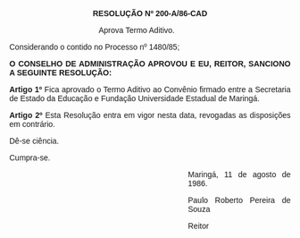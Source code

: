 <BODY>

<FONT FACE="Arial"><P ALIGN="JUSTIFY"></P>
<B><P ALIGN="CENTER">RESOLU&Ccedil;&Atilde;O Nº 200-A/86-CAD</P><DIR>
<DIR>
<DIR>
<DIR>

</B><P ALIGN="JUSTIFY">Aprova Termo Aditivo. </P></DIR>
</DIR>
</DIR>
</DIR>

<P ALIGN="JUSTIFY">Considerando o contido no Processo nº 1480/85;</P>
<P ALIGN="JUSTIFY"></P>
<B><P ALIGN="JUSTIFY">O CONSELHO DE ADMINISTRA&Ccedil;&Atilde;O APROVOU E EU, REITOR, SANCIONO A SEGUINTE RESOLU&Ccedil;&Atilde;O:</P>
</B><P ALIGN="JUSTIFY"></P>
<B><P ALIGN="JUSTIFY">Artigo 1º</B>  Fica aprovado o Termo Aditivo ao Conv&ecirc;nio firmado entre a Secretaria de Estado da Educa&ccedil;&atilde;o e Funda&ccedil;&atilde;o Universidade Estadual de Maring&aacute;.</P>
<B><P ALIGN="JUSTIFY">Artigo 2º </B> Esta Resolu&ccedil;&atilde;o entra em vigor nesta data, revogadas as disposi&ccedil;&otilde;es em contr&aacute;rio.</P>
<P ALIGN="JUSTIFY">D&ecirc;-se ci&ecirc;ncia. </P>
<P ALIGN="JUSTIFY">Cumpra-se.</P><DIR>
<DIR>
<DIR>
<DIR>
<DIR>
<DIR>
<DIR>
<DIR>

<P ALIGN="JUSTIFY">Maring&aacute;, 11 de agosto de 1986.</P>
<P ALIGN="JUSTIFY">Paulo Roberto Pereira de Souza</P>
<P ALIGN="JUSTIFY">Reitor </P></DIR>
</DIR>
</DIR>
</DIR>
</DIR>
</DIR>
</DIR>
</DIR>
</FONT></BODY>

